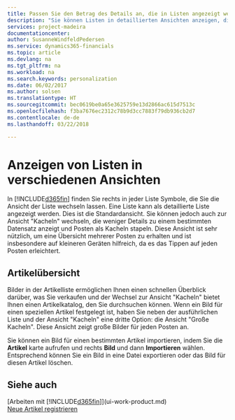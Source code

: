 ```yaml
---
title: Passen Sie den Betrag des Details an, die in Listen angezeigt werden
description: "Sie können Listen in detaillierten Ansichten anzeigen, die mehr Informationen geben, oder als Kacheln anzeigen, die einfach, dargestellt werden."
services: project-madeira
documentationcenter: 
author: SusanneWindfeldPedersen
ms.service: dynamics365-financials
ms.topic: article
ms.devlang: na
ms.tgt_pltfrm: na
ms.workload: na
ms.search.keywords: personalization
ms.date: 06/02/2017
ms.author: solsen
ms.translationtype: HT
ms.sourcegitcommit: bec0619be0a65e3625759e13d2866ac615d7513c
ms.openlocfilehash: f3ba7676ec2312c78b9d3cc7883f79db936cb2d7
ms.contentlocale: de-de
ms.lasthandoff: 03/22/2018

---
```

# <a name="displaying-lists-in-different-ways"></a>Anzeigen von Listen in verschiedenen Ansichten
In [!INCLUDE[d365fin](includes/d365fin_md.md)] finden Sie rechts in jeder Liste Symbole, die Sie die Ansicht der Liste wechseln lassen. Eine Liste kann als detaillierte Liste angezeigt werden. Dies ist die Standardansicht. Sie können jedoch auch zur Ansicht "Kacheln" wechseln, die weniger Details zu einem bestimmten Datensatz anzeigt und Posten als Kacheln stapeln. Diese Ansicht ist sehr nützlich, um eine Übersicht mehrerer Posten zu erhalten und ist insbesondere auf kleineren Geräten hilfreich, da es das Tippen auf jeden Posten erleichtert.

## <a name="items-list"></a>Artikelübersicht
Bilder in der Artikelliste ermöglichen Ihnen einen schnellen Überblick darüber, was Sie verkaufen und der Wechsel zur Ansicht "Kacheln" bietet Ihnen einen Artikelkatalog, den Sie durchsuchen können. Wenn ein Bild für einen speziellen Artikel festgelegt ist, haben Sie neben der ausführlichen Liste und der Ansicht "Kacheln" eine dritte Option: die Ansicht "Große Kacheln". Diese Ansicht zeigt große Bilder für jeden Posten an.

Sie können ein Bild für einen bestimmten Artikel importieren, indem Sie die **Artikel** karte aufrufen und rechts **Bild** und dann **Importieren** wählen. Entsprechend können Sie ein Bild in eine Datei exportieren oder das Bild für diesen Artikel löschen.  

## <a name="see-also"></a>Siehe auch
[Arbeiten mit [!INCLUDE[d365fin](includes/d365fin_md.md)]](ui-work-product.md)  
[Neue Artikel registrieren](inventory-how-register-new-items.md)  

